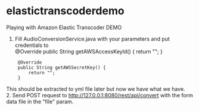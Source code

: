 # elastictranscoderdemo
Playing with Amazon Elastic Transcoder DEMO

1. Fill AudioConversionService.java with your parameters and put credentials to         
        @Override
        public String getAWSAccessKeyId() {
            return "";
        }

        @Override
        public String getAWSSecretKey() {
            return "";
        }
 This should be extracted to yml file later but now we have what we have.       
2. Send POST request to http://127.0.0.1:8080/rest/api/convert with the form data file in the "file" param.
